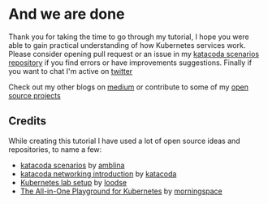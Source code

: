 # And we are done

Thank you for taking the time to go through my tutorial, I hope you were able to gain practical understanding of how Kubernetes services work. Please consider opening pull request or an issue in my [katacoda scenarios repository](https://github.com/Piotr1215/katacoda-scenarios) if you find errors or have improvements suggestions. Finally if you want to chat I'm active on [twitter](https://twitter.com/piotr1215)

Check out my other blogs on [medium](https://piotrzan.medium.com/) or contribute to some of my [open source projects](https://github.com/Piotr1215)

## Credits

While creating this tutorial I have used a lot of open source ideas and repositories, to name a few:

- [katacoda scenarios](https://github.com/amblina/katacoda-scenarios) by [amblina](https://github.com/amblina)
- [katacoda networking introduction](https://www.katacoda.com/courses/kubernetes/networking-introduction) by [katacoda](https://github.com/katacoda)
- [Kubernetes lab setup](https://github.com/loodse/kubernetes-lab) by [loodse](https://github.com/loodse)
- [The All-in-One Playground for Kubernetes](https://github.com/morningspace/lab-k8s-playground) by [morningspace](https://github.com/morningspace)